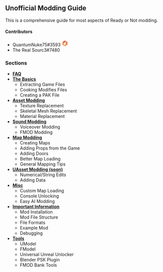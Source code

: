 ## Unofficial Modding Guide

This is a comprehensive guide for most aspects of Ready or Not modding.  

#### Contributors 
- QuantumNuke75#3593 <img src="profilepic.png" width="20" />
- The Real Sourc3#7480


### Sections

- **[FAQ](faq.md)**  
- **[The Basics](thebasics.md)**  
  - Extracting Game Files
  - Cooking Modifies Files
  - Creating a PAK File  
- **[Asset Modding](assetmodding.md)**  
  - Texture Replacement
  - Skeletal Mesh Replacement
  - Material Replacement  
- **[Sound Modding](soundmodding.md)**  
  - Voiceover Modding
  - FMOD Modding  
- **[Map Modding](mapmodding.md)**  
  - Creating Maps
  - Adding Props from the Game
  - Adding Doors
  - Better Map Loading
  - General Mapping Tips  
- **[UAsset Modding (soon)](uassetmodding.md)**  
  - Numerical/String Edits
  - Adding Data  
- **[Misc](misc.md)**  
  - Custom Map Loading
  - Console Unlocking
  - Easy AI Modding  
- **[Important Information](importantinformation.md)**  
  - Mod Installation
  - Mod File Structure
  - File Formats
  - Example Mod
  - Debugging  
- **[Tools](tools.md)**  
  - UModel
  - FModel
  - Universal Unreal Unlocker
  - Blender PSK Plugin
  - FMOD Bank Tools

